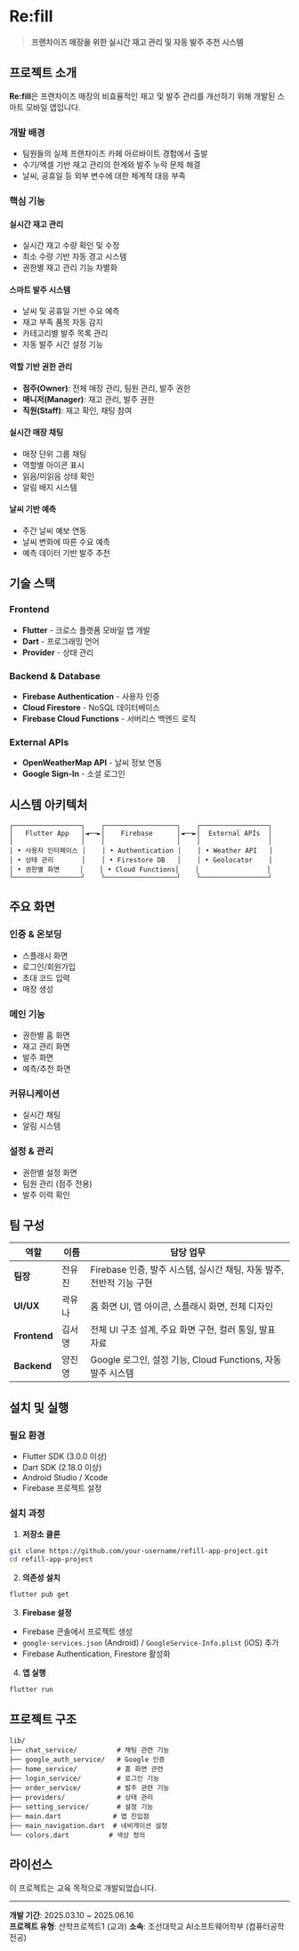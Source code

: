 # Re:fill
> **프랜차이즈 매장을 위한 실시간 재고 관리 및 자동 발주 추천 시스템**


## 프로젝트 소개

**Re:fill**은 프랜차이즈 매장의 비효율적인 재고 및 발주 관리를 개선하기 위해 개발된 스마트 모바일 앱입니다. 

### 개발 배경
- 팀원들의 실제 프랜차이즈 카페 아르바이트 경험에서 출발
- 수기/엑셀 기반 재고 관리의 한계와 발주 누락 문제 해결
- 날씨, 공휴일 등 외부 변수에 대한 체계적 대응 부족

### 핵심 기능

#### 실시간 재고 관리
- 실시간 재고 수량 확인 및 수정
- 최소 수량 기반 자동 경고 시스템
- 권한별 재고 관리 기능 차별화

#### 스마트 발주 시스템
- 날씨 및 공휴일 기반 수요 예측
- 재고 부족 품목 자동 감지
- 카테고리별 발주 목록 관리
- 자동 발주 시간 설정 기능

#### 역할 기반 권한 관리
- **점주(Owner)**: 전체 매장 관리, 팀원 관리, 발주 권한
- **매니저(Manager)**: 재고 관리, 발주 권한 
- **직원(Staff)**: 재고 확인, 채팅 참여

#### 실시간 매장 채팅
- 매장 단위 그룹 채팅
- 역할별 아이콘 표시
- 읽음/미읽음 상태 확인
- 알림 배지 시스템

#### 날씨 기반 예측
- 주간 날씨 예보 연동
- 날씨 변화에 따른 수요 예측
- 예측 데이터 기반 발주 추천

## 기술 스택

### Frontend
- **Flutter** - 크로스 플랫폼 모바일 앱 개발
- **Dart** - 프로그래밍 언어
- **Provider** - 상태 관리

### Backend & Database
- **Firebase Authentication** - 사용자 인증
- **Cloud Firestore** - NoSQL 데이터베이스
- **Firebase Cloud Functions** - 서버리스 백엔드 로직

### External APIs
- **OpenWeatherMap API** - 날씨 정보 연동
- **Google Sign-In** - 소셜 로그인

## 시스템 아키텍처

```
┌─────────────────┐    ┌──────────────────┐    ┌─────────────────┐
│   Flutter App   │◄──►│    Firebase      │◄──►│  External APIs  │
│                 │    │                  │    │                 │
│ • 사용자 인터페이스 │    │ • Authentication │    │ • Weather API   │
│ • 상태 관리       │    │ • Firestore DB   │    │ • Geolocator    │
│ • 권한별 화면     │    │ • Cloud Functions│    │                 │
└─────────────────┘    └──────────────────┘    └─────────────────┘
```

## 주요 화면

### 인증 & 온보딩
- 스플래시 화면
- 로그인/회원가입
- 초대 코드 입력
- 매장 생성

### 메인 기능
- 권한별 홈 화면
- 재고 관리 화면
- 발주 화면
- 예측/추천 화면

### 커뮤니케이션
- 실시간 채팅
- 알림 시스템

### 설정 & 관리
- 권한별 설정 화면
- 팀원 관리 (점주 전용)
- 발주 이력 확인

## 팀 구성

| 역할 | 이름 | 담당 업무 |
|------|------|-----------|
| **팀장** | 전유진 | Firebase 인증, 발주 시스템, 실시간 채팅, 자동 발주, 전반적 기능 구현 |
| **UI/UX** | 곽유나 | 홈 화면 UI, 앱 아이콘, 스플래시 화면, 전체 디자인 |
| **Frontend** | 김서영 | 전체 UI 구조 설계, 주요 화면 구현, 컬러 통일, 발표 자료 |
| **Backend** | 양진영 | Google 로그인, 설정 기능, Cloud Functions, 자동 발주 시스템 |

## 설치 및 실행

### 필요 환경
- Flutter SDK (3.0.0 이상)
- Dart SDK (2.18.0 이상)
- Android Studio / Xcode
- Firebase 프로젝트 설정

### 설치 과정

1. **저장소 클론**
```bash
git clone https://github.com/your-username/refill-app-project.git
cd refill-app-project
```

2. **의존성 설치**
```bash
flutter pub get
```

3. **Firebase 설정**
- Firebase 콘솔에서 프로젝트 생성
- `google-services.json` (Android) / `GoogleService-Info.plist` (iOS) 추가
- Firebase Authentication, Firestore 활성화

4. **앱 실행**
```bash
flutter run
```

## 프로젝트 구조

```
lib/
├── chat_service/          # 채팅 관련 기능
├── google_auth_service/   # Google 인증
├── home_service/          # 홈 화면 관련
├── login_service/         # 로그인 기능
├── order_service/         # 발주 관련 기능
├── providers/             # 상태 관리
├── setting_service/       # 설정 기능
├── main.dart             # 앱 진입점
├── main_navigation.dart  # 네비게이션 설정
└── colors.dart          # 색상 정의
```

## 라이선스

이 프로젝트는 교육 목적으로 개발되었습니다.

---

**개발 기간**: 2025.03.10 ~ 2025.06.16  
**프로젝트 유형**: 산학프로젝트1 (교과)
**소속**: 조선대학교 AI소프트웨어학부 (컴퓨터공학전공)